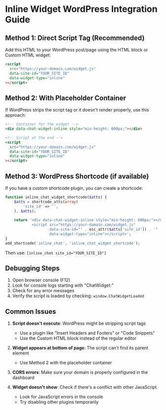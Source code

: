 # Inline Widget WordPress Integration Guide

## Method 1: Direct Script Tag (Recommended)

Add this HTML to your WordPress post/page using the HTML block or Custom HTML widget:

```html
<script 
  src="https://your-domain.com/widget.js" 
  data-site-id="YOUR_SITE_ID" 
  data-widget-type="inline"
></script>
```

## Method 2: With Placeholder Container

If WordPress strips the script tag or it doesn't render properly, use this approach:

```html
<!-- Container for the widget -->
<div data-chat-widget-inline style="min-height: 600px;"></div>

<!-- Script at the end -->
<script 
  src="https://your-domain.com/widget.js" 
  data-site-id="YOUR_SITE_ID" 
  data-widget-type="inline"
></script>
```

## Method 3: WordPress Shortcode (if available)

If you have a custom shortcode plugin, you can create a shortcode:

```php
function inline_chat_widget_shortcode($atts) {
    $atts = shortcode_atts(array(
        'site_id' => '',
    ), $atts);
    
    return '<div data-chat-widget-inline style="min-height: 600px;"></div>
            <script src="https://your-domain.com/widget.js" 
                    data-site-id="' . esc_attr($atts['site_id']) . '" 
                    data-widget-type="inline"></script>';
}
add_shortcode('inline_chat', 'inline_chat_widget_shortcode');
```

Then use: `[inline_chat site_id="YOUR_SITE_ID"]`

## Debugging Steps

1. Open browser console (F12)
2. Look for console logs starting with "ChatWidget:"
3. Check for any error messages
4. Verify the script is loaded by checking: `window.ChatWidgetLoaded`

## Common Issues

1. **Script doesn't execute**: WordPress might be stripping script tags
   - Use a plugin like "Insert Headers and Footers" or "Code Snippets"
   - Use the Custom HTML block instead of the regular editor

2. **Widget appears at bottom of page**: The script can't find its parent element
   - Use Method 2 with the placeholder container

3. **CORS errors**: Make sure your domain is properly configured in the dashboard

4. **Widget doesn't show**: Check if there's a conflict with other JavaScript
   - Look for JavaScript errors in the console
   - Try disabling other plugins temporarily